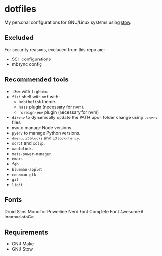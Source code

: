 # dotfiles

My personal configurations for GNU/Linux systems using [stow](https://www.gnu.org/software/stow/).

## Excluded

For security reasons, excluded from this repo are:

- SSH configurations
- mbsync config

## Recommended tools

- `i3wm` with `lightdm`.
- `fish` shell with `omf` with:
  - `bobthefish` theme.
  - `bass` plugin (necessary for nvm).
  - `foreign-env` plugin (necessary for nvm)
- `direnv` to dynamically update the PATH upon folder change using `.envrc`
  files.
- `nvm` to manage Node versions.
- `pyenv` to manage Python versions.
- `dmenu`, `i3blocks` and `i3lock-fancy`.
- `scrot` and `xclip`.
- `xautolock`.
- `mate-power-manager`.
- `emacs`
- `feh`
- `blueman-applet`
- `connman-gtk`
- `git`
- `light`

## Fonts

Droid Sans Mono for Powerline Nerd Font Complete
Font Awesome 6 
InconsolataGo

## Requirements

- GNU Make
- GNU Stow
